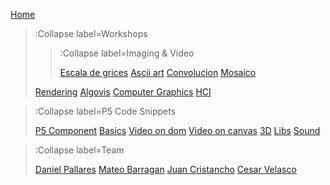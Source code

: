 [Home](/)

> :Collapse label=Workshops
> 
> > :Collapse label=Imaging & Video
> >
> > [Escala de grices](/docs/workshops/img&Video/grices)
> > [Ascii art](/docs/workshops/img&Video/Ascii)
> > [Convolucion](/docs/workshops/img&Video/convolucion)
> > [Mosaico](/docs/workshops/img&Video/mosaico)
>
> [Rendering](/docs/workshops/rendering)
> [Algovis](/docs/workshops/algovis)
> [Computer Graphics](/docs/workshops/cg)
> [HCI](/docs/workshops/hci)

> :Collapse label=P5 Code Snippets
> 
> [P5 Component](/docs/snippets/component)
> [Basics](/docs/snippets/basic)
> [Video on dom](/docs/snippets/video-dom)
> [Video on canvas](/docs/snippets/video-canvas)
> [3D](/docs/snippets/3d)
> [Libs](/docs/snippets/lib)
> [Sound](/docs/snippets/sound)

> :Collapse label=Team
>
> [Daniel Pallares](/docs/team/Daniel_pallares)
> [Mateo Barragan](/docs/team/Mateo)
> [Juan Cristancho](/docs/team/juan)
> [Cesar Velasco](/docs/team/Cesar)

